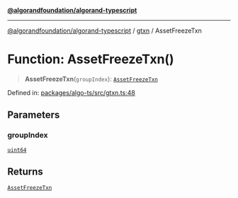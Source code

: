 [**@algorandfoundation/algorand-typescript**](../../../README.md)

***

[@algorandfoundation/algorand-typescript](../../../README.md) / [gtxn](../README.md) / AssetFreezeTxn

# Function: AssetFreezeTxn()

> **AssetFreezeTxn**(`groupIndex`): [`AssetFreezeTxn`](../interfaces/AssetFreezeTxn.md)

Defined in: [packages/algo-ts/src/gtxn.ts:48](https://github.com/algorandfoundation/puya-ts/blob/main/packages/algo-ts/src/gtxn.ts#L48)

## Parameters

### groupIndex

[`uint64`](../../../type-aliases/uint64.md)

## Returns

[`AssetFreezeTxn`](../interfaces/AssetFreezeTxn.md)
